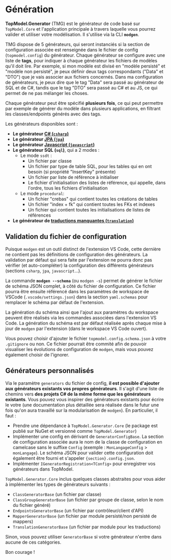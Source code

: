 # Génération

**TopModel.Generator** (TMG) est le générateur de code basé sur `TopModel.Core` et l'application principale à travers laquelle vous pourrez valider et utiliser votre modélisation. Il s'utilise via la CLI **`modgen`**.

TMG dispose de 5 générateurs, qui seront instanciés si la section de configuration associée est renseignée dans le fichier de config (`topmodel.config`) du générateur. Chaque générateur se configure avec une liste de **tags**, pour indiquer à chaque générateur les fichiers de modèles qu'il doit lire. Par exemple, si mon modèle est divisé en "modèle persisté" et "modèle non persisté", je peux définir deux tags correspondants ("Data" et "DTO") que je vais associer aux fichiers concernés. Dans ma configuration de générateurs, je peux dire que le tag "Data" sera passé au générateur de SQL et de C#, tandis que le tag "DTO" sera passé au C# et au JS, ce qui permet de ne pas mélanger les choses.

Chaque générateur peut être spécifié **plusieurs fois**, ce qui peut permettre par exemple de générer du modèle dans plusieurs applications, en filtrant les classes/endpoints générés avec des tags.

Les générateurs disponibles sont :

- **Le générateur [C# (`csharp`)](/generator/csharp.md)**
- **Le générateur [JPA (`jpa`)](/generator/jpa.md)**
- **Le générateur [Javascript (`javascript`)](/generator/js.md)**
- **Le générateur SQL (`sql`)**, qui a 2 modes :
  - Le mode `ssdt` :
    - Un fichier par classe
    - Un fichier par type de table SQL, pour les tables qui en ont besoin (si propriété "InsertKey" présente)
    - Un fichier par liste de référence à initialiser
    - Le fichier d'initialisation des listes de référence, qui appelle, dans l'ordre, tous les fichiers d'initialisation
  - Le mode `procedural`:
    - Un fichier "crebas" qui contient toutes les créations de tables
    - Un fichier "index + fk" qui contient toutes les FKs et indexes
    - Un fichier qui contient toutes les initialisations de listes de références
- **Le générateur de [traductions manquantes (`translation`)](/generator/tranlsation.md)**

## Validation du fichier de configuration

Puisque `modgen` est un outil distinct de l'extension VS Code, cette dernière ne contient pas les définitions de configuration des générateurs. La validation par défaut qui sera faite par l'extension ne pourra donc pas vérifier (et auto-compléter) la configuration des différents générateurs (sections `csharp`, `jpa`, `javascript`...).

La commande **`modgen --schema`** (ou `modgen -s`) permet de générer le fichier de schéma JSON complet, à côté du fichier de configuration. Ce fichier pourra être ensuite référencé dans les paramètres de workspace de VSCode (`.vscode/settings.json`) dans la section `yaml.schemas` pour remplacer le schéma par défaut de l'extension.

La génération du schéma ainsi que l'ajout aux paramètres du workspace peuvent être réalisés via les commandes associées dans l'extension VS Code. La génération du schéma est par défaut réalisée après chaque mise à jour de `modgen` par l'extension (dans le workspace VS Code ouvert).

Vous pouvez choisir d'ajouter le fichier `topmodel.config.schema.json` à votre `.gitignore` ou non. Ce fichier pourrait être commité afin de pouvoir visualiser les évolutions de configuration de `modgen`, mais vous pouvez également choisir de l'ignorer.

## Générateurs personnalisés

Via le paramètre `generators` du fichier de config, **il est possible d'ajouter aux générateurs existants vos propres générateurs**. Il s'agit d'une liste de chemins vers **des projets C# de la même forme que les générateurs existants**. Vous pouvez vous inspirer des générateurs existants pour écrire le votre (une documentation plus détaillée sera réalisée dans le futur une fois qu'on aura travaillé sur la modularisation de `modgen`). En particulier, il faut :

- Prendre une dépendance à `TopModel.Generator.Core` (le package est publié sur NuGet et versionné comme `TopModel.Generator`)
- Implémenter une config en dérivant de `GeneratorConfigBase`. La section de configuration associée aura le nom de la classe de configuration en camelcase sans le suffixe `Config` (exemple : `MonLangageConfig` > `monLangage`). Le schéma JSON pour valider cette configuration doit également être fourni et s'appeler `{section}.config.json`.
- Implémenter `IGeneratorRegistration<TConfig>` pour enregistrer vos générateurs dans TopModel.

`TopModel.Generator.Core` inclus quelques classes abstraites pour vous aider à implémenter les types de générateurs suivants :

- `ClassGeneratorBase` (un fichier par classe)
- `ClassGroupGeneratorBase` (un fichier par groupe de classe, selon le nom du fichier généré)
- `EndpointsGeneratorBase` (un fichier par contrôleur/client d'API)
- `MapperGeneratorBase` (un fichier par module persisté/non persisté de mappers)
- `TranslationGeneratorBase` (un fichier par module pour les traductions)

Sinon, vous pouvez utiliser `GeneratorBase` si votre générateur n'entre dans aucune de ces catégories.

Bon courage !

